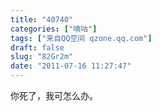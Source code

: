 ```yaml
---
title: "40740"
categories: ["嘀咕"]
tags: ["来自QQ空间 qzone.qq.com"]
draft: false
slug: "82Gr2m"
date: "2011-07-16 11:27:47"
---
```


你死了，我可怎么办。
